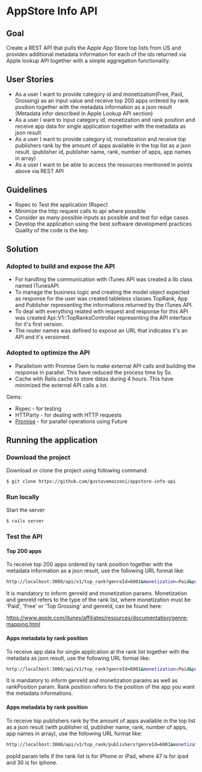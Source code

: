# AppStore Info API
## Goal

Create a REST API that pulls the Apple App Store top lists from US and provides additional metadata information for each of the ids returned via Apple lookup API together with a simple aggregation functionality.

## User Stories

* As a user I want to provide category id and monetization(Free, Paid, Grossing) as an input value and receive top 200 apps ordered by rank position together with the metadata information as a json result (Metadata infor described in Apple Lookup API section)
* As a user I want to input category id, monetization and rank position and receive app data for single application together with the metadata as json result
* As a user I want to provide category id, monetization and receive top publishers rank by the amount of apps available in the top list as a json result. (publisher id, publisher name, rank, number of apps, app names in array)
* As a user I want to be able to access the resources mentioned in points above via REST API

## Guidelines

* Rspec to Test the application (Rspec)
* Minimize the http request calls to api where possible
* Consider as many possible inputs as possible and test for edge cases
* Develop the application using the best software development practices Quality of the code is the key.

## Solution

### Adopted to build and expose the API
* For handling the communication with iTunes API was created a lib class named ITunesAPI.
* To manage the business logic and creating the model object expected as response for the user was created tableless classes TopRank, App and Publisher representing the informations returned by the iTunes API.
* To deal with everything related with request and response for this API was created Api::V1::TopRanksController representing the API interface for it's first version.
* The router names was defined to expose an URL that indicates it's an API and it's versioned.

### Adopted to optimize the API
* Parallelism with Promise Gem to make external API calls and building the response in parallel. This have reduced the process time by 5x.
* Cache with Rails.cache to store datas during 4 hours. This have minimized the external API calls a lot.


Gems:
* Rspec - for testing
* HTTParty - for dealing with HTTP requests
* [Promise](https://github.com/bhuga/promising-future) - for parallel operations using Future


## Running the application
### Download the project
Download or clone the project using following command:
```sh
$ git clone https://github.com/gustavomazzoni/appstore-info-api
```

### Run locally
Start the server
```sh
$ rails server
```

### Test the API
#### Top 200 apps
To receive top 200 apps ordered by rank position together with the metadata information as a json result, use the following URL format like:
```sh
http://localhost:3000/api/v1/top_rank?genreId=6001&monetization=Paid&popId=30
```

It is mandatory to inform genreId and monetization params. Monetization and genreId refers to the type of the rank list, where monetization must be 'Paid', 'Free' or 'Top Grossing' and genreId, can be found here:

https://www.apple.com/itunes/affiliates/resources/documentation/genre­mapping.html

#### Apps metadata by rank position
To receive app data for single application at the rank list together with the metadata as json result, use the following URL format like:
```sh
http://localhost:3000/api/v1/top_rank?genreId=6001&monetization=Paid&popId=30&rankPosition=7
```

It is mandatory to inform genreId and monetization params as well as rankPosition param. Rank position refers to the position of the app you want the metadata informations.

#### Apps metadata by rank position
To receive top publishers rank by the amount of apps available in the top list as a json result (with publisher id, publisher name, rank, number of apps, app names in array), use the following URL format like:
```sh
http://localhost:3000/api/v1/top_rank/publishers?genreId=6001&monetization=Paid&popId=30
```

popId param tells if the rank list is for iPhone or iPad, where 47 is for ipad and 30 is for iphone.

